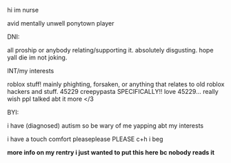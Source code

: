 hi im nurse

avid mentally unwell ponytown player

DNI:

all proship or anybody relating/supporting it. absolutely disgusting. hope yall die im not joking.

INT/my interests

roblox stuff! mainly phighting, forsaken, or anything that relates to old roblox hackers and stuff. 45229 creepypasta SPECIFICALLY!! love 45229... really wish ppl talked abt it more </3

BYI:

i have (diagnosed) autism so be wary of me yapping abt my interests

i have a touch comfort pleaseplease PLEASE c+h i beg

**more info on my rentry i just wanted to put this here bc nobody reads it**
